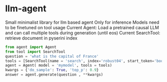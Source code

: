 # llm-agent
Small minimalist library for llm based agent
Only for inference
Models need to be finetuned on tool usage
Current Agent: Load a pretrained causal LLM and can call multiple tools during generation (until eos)
Current SearchTool: retrieve document in pyserini index
```py
from agent import Agent
from tool import SearchTool
question = 'what is the capital of France'
tools = [SearchTool(name = 'search', index='robust04', start_token='boq', end_token='eoq')]
agent = Agent( model = 'mymodel', tools = tools)
kwargs = {'do_sample': True, 'top_p': 0.9}
answer = agent.generate(question , **kwargs)
```
